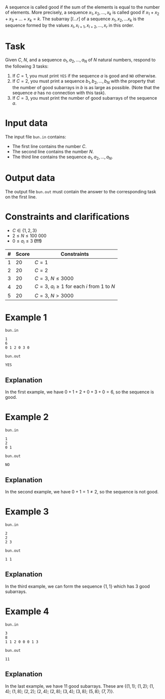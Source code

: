 A sequence is called good if the sum of the elements is equal to the number of elements. More precisely, a sequence $x_1, x_2, \dots, x_k$ is called good if $x_1 + x_2 + x_3 + \ldots + x_k = k$.
The subarray $[l \dots r]$ of a sequence $x_1, x_2, \dots x_k$ is the sequence formed by the values $x_l, x_{l+1}, x_{l+2}, \dots, x_r$ in this order.

# Task

Given $C$, $N$, and a sequence $a_1, a_2, \dots, a_N$ of $N$ natural numbers, respond to the following 3 tasks:
1. If $C=1$, you must print `YES` if the sequence $a$ is good and `NO` otherwise.
2. If $C=2$, you must print a sequence $b_1, b_2, \dots, b_N$ with the property that the number of good subarrays in $b$ is as large as possible. (Note that the sequence $a$ has no connection with this task).
3. If $C=3$, you must print the number of good subarrays of the sequence $a$.

# Input data

The input file `bun.in` contains:
- The first line contains the number $C$.
- The second line contains the number $N$.
- The third line contains the sequence $a_1, a_2, \dots, a_N$.

# Output data

The output file `bun.out` must contain the answer to the corresponding task on the first line.

# Constraints and clarifications

* $C \in \lbrace 1, 2, 3 \rbrace$
* $2 \leq N \leq 100\ 000$
* $0 \leq a_i \leq 3$ **(!!!)**

| # | Score | Constraints |
|---|-------|-------------|
| 1 | 20    | $C=1$       |
| 2 | 20    | $C=2$       |
| 3 | 20    | $C=3$, $N \leq 3000$ |
| 4 | 20    | $C=3$, $a_i \geq 1$ for each $i$ from $1$ to $N$ |
| 5 | 20    | $C=3$, $N > 3000$   |

# Example 1

`bun.in`
```
1
6
0 1 2 0 3 0
```

`bun.out`
```
YES
```

## Explanation

In the first example, we have $0 + 1 + 2 + 0 + 3 + 0 = 6$, so the sequence is good.

# Example 2

`bun.in`
```
1
2
0 1
```

`bun.out`
```
NO
```

## Explanation

In the second example, we have $0 + 1 = 1 \neq 2$, so the sequence is not good.

# Example 3

`bun.in`
```
2
2
2 3
```

`bun.out`
```
1 1
```

## Explanation

In the third example, we can form the sequence $\lbrace 1, 1 \rbrace$ which has 3 good subarrays.

# Example 4

`bun.in`
```
3
8
1 1 2 0 0 0 1 3
```

`bun.out`
```
11
```

## Explanation

In the last example, we have 11 good subarrays. These are $\lbrace (1, 1)$; $(1, 2)$; $(1, 4)$; $(1, 8)$; $(2, 2)$; $(2, 4)$; $(2, 8)$; $(3, 4)$; $(3, 8)$; $(5, 8)$; $(7, 7) \rbrace$.
